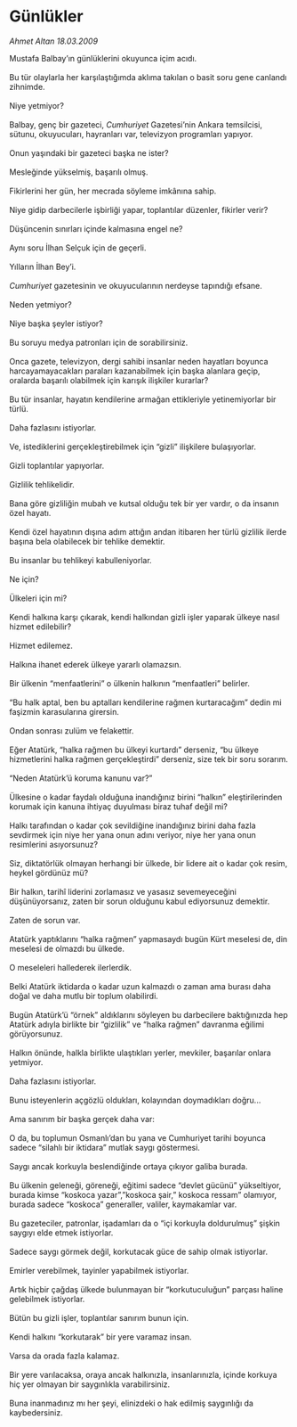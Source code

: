 # Günlükler

*Ahmet Altan 18.03.2009*

<div class="taraf_structure_2col_1zq">
<div class="margen_n">



 <p>Mustafa Balbay’ın günlüklerini okuyunca içim acıdı. <br/><br/>Bu tür olaylarla her karşılaştığımda aklıma takılan o basit soru gene canlandı zihnimde. <br/><br/>Niye yetmiyor? <br/><br/>Balbay, genç bir gazeteci, <em>Cumhuriyet</em> Gazetesi’nin Ankara temsilcisi, sütunu, okuyucuları, hayranları var, televizyon programları yapıyor. <br/><br/>Onun yaşındaki bir gazeteci başka ne ister? <br/><br/>Mesleğinde yükselmiş, başarılı olmuş. <br/><br/>Fikirlerini her gün, her mecrada söyleme imkânına sahip. <br/><br/>Niye gidip darbecilerle işbirliği yapar, toplantılar düzenler, fikirler verir? <br/><br/>Düşüncenin sınırları içinde kalmasına engel ne? <br/><br/>Aynı soru İlhan Selçuk için de geçerli. <br/><br/>Yılların İlhan Bey’i. <br/><br/><em>Cumhuriyet</em> gazetesinin ve okuyucularının nerdeyse tapındığı efsane. <br/><br/>Neden yetmiyor? <br/><br/>Niye başka şeyler istiyor? <br/><br/>Bu soruyu medya patronları için de sorabilirsiniz. <br/><br/>Onca gazete, televizyon, dergi sahibi insanlar neden hayatları boyunca harcayamayacakları paraları kazanabilmek için başka alanlara geçip, oralarda başarılı olabilmek için karışık ilişkiler kurarlar? <br/><br/>Bu tür insanlar, hayatın kendilerine armağan ettikleriyle yetinemiyorlar bir türlü. <br/><br/>Daha fazlasını istiyorlar. <br/><br/>Ve, istediklerini gerçekleştirebilmek için “gizli” ilişkilere bulaşıyorlar. <br/><br/>Gizli toplantılar yapıyorlar. <br/><br/>Gizlilik tehlikelidir. <br/><br/>Bana göre gizliliğin mubah ve kutsal olduğu tek bir yer vardır, o da insanın özel hayatı. <br/><br/>Kendi özel hayatının dışına adım attığın andan itibaren her türlü gizlilik ilerde başına bela olabilecek bir tehlike demektir. <br/><br/>Bu insanlar bu tehlikeyi kabulleniyorlar. <br/><br/>Ne için? <br/><br/>Ülkeleri için mi? <br/><br/>Kendi halkına karşı çıkarak, kendi halkından gizli işler yaparak ülkeye nasıl hizmet edilebilir? <br/><br/>Hizmet edilemez. <br/><br/>Halkına ihanet ederek ülkeye yararlı olamazsın. <br/><br/>Bir ülkenin “menfaatlerini” o ülkenin halkının “menfaatleri” belirler. <br/><br/>“Bu halk aptal, ben bu aptalları kendilerine rağmen kurtaracağım” dedin mi faşizmin karasularına girersin. <br/><br/>Ondan sonrası zulüm ve felakettir. <br/><br/>Eğer Atatürk, “halka rağmen bu ülkeyi kurtardı” derseniz, “bu ülkeye hizmetlerini halka rağmen gerçekleştirdi” derseniz, size tek bir soru sorarım. <br/><br/>“Neden Atatürk’ü koruma kanunu var?” <br/><br/>Ülkesine o kadar faydalı olduğuna inandığınız birini “halkın” eleştirilerinden korumak için kanuna ihtiyaç duyulması biraz tuhaf değil mi? <br/><br/>Halkı tarafından o kadar çok sevildiğine inandığınız birini daha fazla sevdirmek için niye her yana onun adını veriyor, niye her yana onun resimlerini asıyorsunuz? <br/><br/>Siz, diktatörlük olmayan herhangi bir ülkede, bir lidere ait o kadar çok resim, heykel gördünüz mü? <br/><br/>Bir halkın, tarihî liderini zorlamasız ve yasasız sevemeyeceğini düşünüyorsanız, zaten bir sorun olduğunu kabul ediyorsunuz demektir. <br/><br/>Zaten de sorun var. <br/><br/>Atatürk yaptıklarını “halka rağmen” yapmasaydı bugün Kürt meselesi de, din meselesi de olmazdı bu ülkede. <br/><br/>O meseleleri hallederek ilerlerdik. <br/><br/>Belki Atatürk iktidarda o kadar uzun kalmazdı o zaman ama burası daha doğal ve daha mutlu bir toplum olabilirdi. <br/><br/>Bugün Atatürk’ü “örnek” aldıklarını söyleyen bu darbecilere baktığınızda hep Atatürk adıyla birlikte bir “gizlilik” ve “halka rağmen” davranma eğilimi görüyorsunuz. <br/><br/>Halkın önünde, halkla birlikte ulaştıkları yerler, mevkiler, başarılar onlara yetmiyor. <br/><br/>Daha fazlasını istiyorlar. <br/><br/>Bunu isteyenlerin açgözlü oldukları, kolayından doymadıkları doğru... <br/><br/>Ama sanırım bir başka gerçek daha var: <br/><br/>O da, bu toplumun Osmanlı’dan bu yana ve Cumhuriyet tarihi boyunca sadece “silahlı bir iktidara” mutlak saygı göstermesi. <br/><br/>Saygı ancak korkuyla beslendiğinde ortaya çıkıyor galiba burada. <br/><br/>Bu ülkenin geleneği, göreneği, eğitimi sadece “devlet gücünü” yükseltiyor, burada kimse “koskoca yazar”,”koskoca şair,” koskoca ressam” olamıyor, burada sadece “koskoca” generaller, valiler, kaymakamlar var. <br/><br/>Bu gazeteciler, patronlar, işadamları da o “içi korkuyla doldurulmuş” şişkin saygıyı elde etmek istiyorlar. <br/><br/>Sadece saygı görmek değil, korkutacak güce de sahip olmak istiyorlar. <br/><br/>Emirler verebilmek, tayinler yapabilmek istiyorlar. <br/><br/>Artık hiçbir çağdaş ülkede bulunmayan bir “korkutuculuğun” parçası haline gelebilmek istiyorlar. <br/><br/>Bütün bu gizli işler, toplantılar sanırım bunun için. <br/><br/>Kendi halkını “korkutarak” bir yere varamaz insan. <br/><br/>Varsa da orada fazla kalamaz. <br/><br/>Bir yere varılacaksa, oraya ancak halkınızla, insanlarınızla, içinde korkuya hiç yer olmayan bir saygınlıkla varabilirsiniz. <br/><br/>Buna inanmadınız mı her şeyi, elinizdeki o hak edilmiş saygınlığı da kaybedersiniz.</p>
<br/>
<br/>
<br/>



<br/>


<div id="taraf_not">
</div>

</div>


</div>
